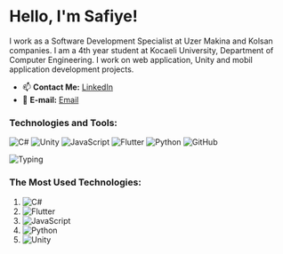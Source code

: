 # Hello, I'm Safiye!  
I work as a Software Development Specialist at Uzer Makina and Kolsan companies. I am a 4th year student at Kocaeli University, Department of Computer Engineering.
I work on web application, Unity and mobil application development projects. 


- 📫 **Contact Me:** [LinkedIn](https://www.linkedin.com/in/safiye-kaytan-917025225/)
- 📧 **E-mail:** [Email](safiyekytn@gmail.com)

### Technologies and Tools:
![C#](https://img.shields.io/badge/-C%23-239120?style=flat&logo=c-sharp&logoColor=white)
![Unity](https://img.shields.io/badge/-Unity-000000?style=flat&logo=unity&logoColor=white)
![JavaScript](https://img.shields.io/badge/-JavaScript-F7DF1E?style=flat&logo=javascript&logoColor=black)
![Flutter](https://img.shields.io/badge/-Flutter-02569B?style=flat&logo=flutter&logoColor=white)
![Python](https://img.shields.io/badge/-Python-3776AB?style=flat&logo=python&logoColor=white)
![GitHub](https://img.shields.io/badge/-GitHub-181717?style=flat&logo=github&logoColor=white)

![Typing](https://readme-typing-svg.herokuapp.com?color=%2336BCF7&size=24&lines=Merhaba!+Hoş+Geldiniz.;Flutter%2C+.NET%2C+Unity%2C+Python+Geliştiricisi;Yazılım+ve+Teknoloji;Projelerime+Göz+Atmayı+Unutmayın!)

### The Most Used Technologies:
1. ![C#](https://img.shields.io/badge/-C%23-239120?style=flat&logo=c-sharp&logoColor=white)
2. ![Flutter](https://img.shields.io/badge/-Flutter-02569B?style=flat&logo=flutter&logoColor=white)
3. ![JavaScript](https://img.shields.io/badge/-JavaScript-F7DF1E?style=flat&logo=javascript&logoColor=black)
4. ![Python](https://img.shields.io/badge/-Python-3776AB?style=flat&logo=python&logoColor=white)
5. ![Unity](https://img.shields.io/badge/-Unity-000000?style=flat&logo=unity&logoColor=white)




